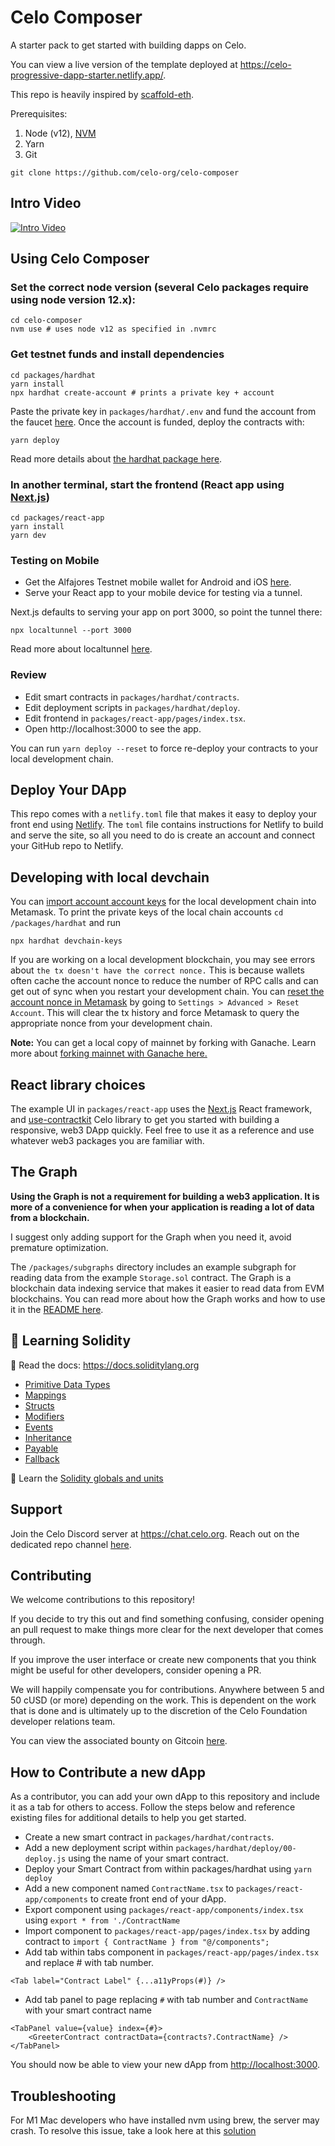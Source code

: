 # Celo Composer

A starter pack to get started with building dapps on Celo.

You can view a live version of the template deployed at https://celo-progressive-dapp-starter.netlify.app/.

This repo is heavily inspired by [scaffold-eth](https://github.com/scaffold-eth/scaffold-eth).

Prerequisites:

1. Node (v12), [NVM](https://github.com/nvm-sh/nvm)
2. Yarn
3. Git

```shell
git clone https://github.com/celo-org/celo-composer
```

## Intro Video

[![Intro Video](https://img.youtube.com/vi/MQg2sta0lr8/0.jpg)](https://youtu.be/MQg2sta0lr8)

## Using Celo Composer

### Set the correct node version (several Celo packages require using node version 12.x):

```shell
cd celo-composer
nvm use # uses node v12 as specified in .nvmrc
```

### Get testnet funds and install dependencies

```shell
cd packages/hardhat
yarn install
npx hardhat create-account # prints a private key + account
```

Paste the private key in `packages/hardhat/.env` and fund the account from the faucet [here](https://celo.org/developers/faucet). Once the account is funded, deploy the contracts with:

```shell
yarn deploy
```

Read more details about [the hardhat package here](packages/hardhat/README.md).

### In another terminal, start the frontend (React app using [Next.js](https://nextjs.org/))

```shell
cd packages/react-app
yarn install
yarn dev
```

### Testing on Mobile

- Get the Alfajores Testnet mobile wallet for Android and iOS [here](https://celo.org/developers/wallet).
- Serve your React app to your mobile device for testing via a tunnel.

Next.js defaults to serving your app on port 3000, so point the tunnel there:

```shell
npx localtunnel --port 3000
```

Read more about localtunnel [here](https://www.npmjs.com/package/localtunnel).

### Review

- Edit smart contracts in `packages/hardhat/contracts`.
- Edit deployment scripts in `packages/hardhat/deploy`.
- Edit frontend in `packages/react-app/pages/index.tsx`.
- Open http://localhost:3000 to see the app.

You can run `yarn deploy --reset` to force re-deploy your contracts to your local development chain.

## Deploy Your DApp

This repo comes with a `netlify.toml` file that makes it easy to deploy your front end using [Netlify](https://www.netlify.com/). The `toml` file contains instructions for Netlify to build and serve the site, so all you need to do is create an account and connect your GitHub repo to Netlify.

## Developing with local devchain

You can [import account account keys](https://metamask.zendesk.com/hc/en-us/articles/360015489331-How-to-import-an-Account) for the local development chain into Metamask. To print the private keys of the local chain accounts `cd /packages/hardhat` and run

```shell
npx hardhat devchain-keys
```

If you are working on a local development blockchain, you may see errors about `the tx doesn't have the correct nonce.` This is because wallets often cache the account nonce to reduce the number of RPC calls and can get out of sync when you restart your development chain. You can [reset the account nonce in Metamask](https://metamask.zendesk.com/hc/en-us/articles/360015488891-How-to-reset-your-account) by going to `Settings > Advanced > Reset Account`. This will clear the tx history and force Metamask to query the appropriate nonce from your development chain.

**Note:** You can get a local copy of mainnet by forking with Ganache. Learn more about [forking mainnet with Ganache here.](https://trufflesuite.com/blog/introducing-ganache-7/index.html#1-zero-config-mainnet-forking)

## React library choices

The example UI in `packages/react-app` uses the [Next.js](https://nextjs.org/) React framework, and [use-contractkit](https://www.npmjs.com/package/@celo-tools/use-contractkit) Celo library to get you started with building a responsive, web3 DApp quickly. Feel free to use it as a reference and use whatever web3 packages you are familiar with.

## The Graph

**Using the Graph is not a requirement for building a web3 application. It is more of a convenience for when your application is reading a lot of data from a blockchain.**

I suggest only adding support for the Graph when you need it, avoid premature optimization.

The `/packages/subgraphs` directory includes an example subgraph for reading data from the example `Storage.sol` contract. The Graph is a blockchain data indexing service that makes it easier to read data from EVM blockchains. You can read more about how the Graph works and how to use it in the [README here](/packages/subgraphs/README.md).

## 🔭 Learning Solidity

📕 Read the docs: https://docs.soliditylang.org

- [Primitive Data Types](https://solidity-by-example.org/primitives/)
- [Mappings](https://solidity-by-example.org/mapping/)
- [Structs](https://solidity-by-example.org/structs/)
- [Modifiers](https://solidity-by-example.org/function-modifier/)
- [Events](https://solidity-by-example.org/events/)
- [Inheritance](https://solidity-by-example.org/inheritance/)
- [Payable](https://solidity-by-example.org/payable/)
- [Fallback](https://solidity-by-example.org/fallback/)

📧 Learn the [Solidity globals and units](https://solidity.readthedocs.io/en/v0.6.6/units-and-global-variables.html)

## Support

Join the Celo Discord server at https://chat.celo.org. Reach out on the dedicated repo channel [here](https://discord.com/channels/600834479145353243/941003424298856448).

## Contributing

We welcome contributions to this repository!

If you decide to try this out and find something confusing, consider opening an pull request to make things more clear for the next developer that comes through.

If you improve the user interface or create new components that you think might be useful for other developers, consider opening a PR.

We will happily compensate you for contributions. Anywhere between 5 and 50 cUSD (or more) depending on the work. This is dependent on the work that is done and is ultimately up to the discretion of the Celo Foundation developer relations team.

You can view the associated bounty on Gitcoin [here](https://gitcoin.co/issue/celo-org/celo-progressive-dapp-starter/17/100028587).

## How to Contribute a new dApp

As a contributor, you can add your own dApp to this repository and include it as a tab for others to access. Follow the steps below and reference existing files for additional details to help you get started.

- Create a new smart contract in `packages/hardhat/contracts`.
- Add a new deployment script within `packages/hardhat/deploy/00-deploy.js` using the name of your smart contract.
- Deploy your Smart Contract from within packages/hardhat using `yarn deploy`
- Add a new component named `ContractName.tsx` to `packages/react-app/components` to create front end of your dApp.
- Export component using `packages/react-app/components/index.tsx` using `export * from './ContractName`
- Import component to `packages/react-app/pages/index.tsx` by adding contract to `import { ContractName } from "@/components";`
- Add tab within tabs component in `packages/react-app/pages/index.tsx` and replace # with tab number.

```
<Tab label="Contract Label" {...a11yProps(#)} />
```

- Add tab panel to page replacing `#` with tab number and `ContractName` with your smart contract name

```
<TabPanel value={value} index={#}>
    <GreeterContract contractData={contracts?.ContractName} />
</TabPanel>
```

You should now be able to view your new dApp from [http://localhost:3000](http://localhost:3000).

## Troubleshooting

For M1 Mac developers who have installed nvm using brew, the server may crash. To resolve this issue, take a look here at this [solution](https://stackoverflow.com/a/67254340)
